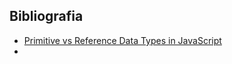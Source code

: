 

## Bibliografia
- [Primitive vs Reference Data Types in JavaScript](https://www.freecodecamp.org/news/primitive-vs-reference-data-types-in-javascript/)
- 